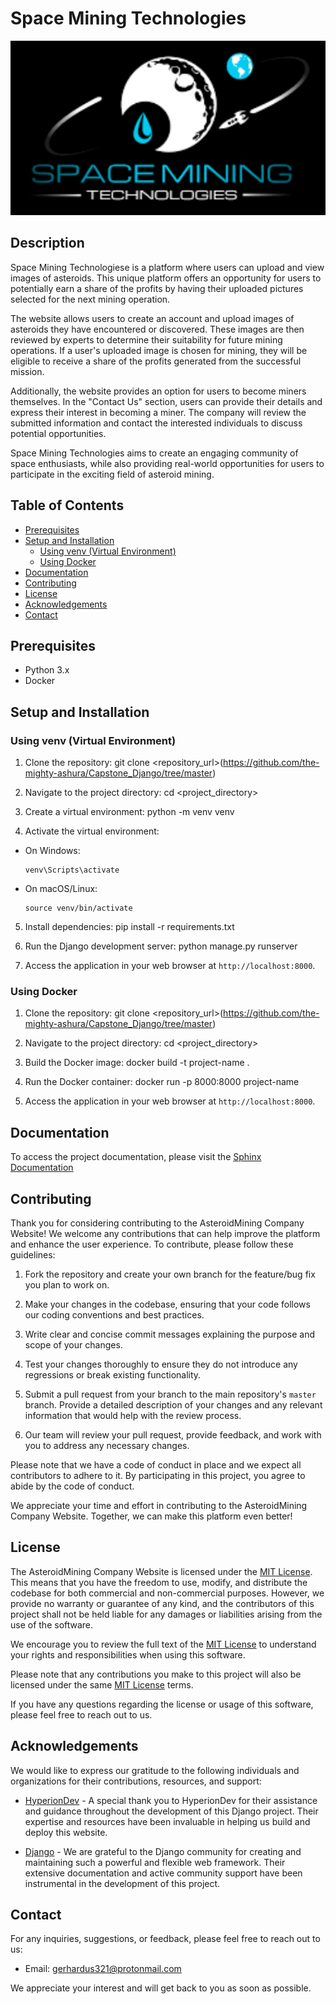 # Space Mining Technologies

![Alt Text](asteroidmining/website/static/logo.png)

## Description

Space Mining Technologiese is a platform where users can upload and view images of asteroids. This unique platform offers an opportunity for users to potentially earn a share of the profits by having their uploaded pictures selected for the next mining operation.

The website allows users to create an account and upload images of asteroids they have encountered or discovered. These images are then reviewed by experts to determine their suitability for future mining operations. If a user's uploaded image is chosen for mining, they will be eligible to receive a share of the profits generated from the successful mission.

Additionally, the website provides an option for users to become miners themselves. In the "Contact Us" section, users can provide their details and express their interest in becoming a miner. The company will review the submitted information and contact the interested individuals to discuss potential opportunities.

Space Mining Technologies aims to create an engaging community of space enthusiasts, while also providing real-world opportunities for users to participate in the exciting field of asteroid mining.

## Table of Contents

- [Prerequisites](#prerequisites)
- [Setup and Installation](#setup-and-installation)
  - [Using venv (Virtual Environment)](#using-venv-virtual-environment)
  - [Using Docker](#using-docker)
- [Documentation](#documentation)
- [Contributing](#contributing)
- [License](#license)
- [Acknowledgements](#acknowledgements)
- [Contact](#contact)

## Prerequisites

- Python 3.x
- Docker

## Setup and Installation

### Using venv (Virtual Environment)

1. Clone the repository:
  git clone <repository_url>(https://github.com/the-mighty-ashura/Capstone_Django/tree/master)


2. Navigate to the project directory:
  cd <project_directory>


3. Create a virtual environment:
  python -m venv venv


4. Activate the virtual environment:
- On Windows:
  ```
  venv\Scripts\activate
  ```
- On macOS/Linux:
  ```
  source venv/bin/activate
  ```

5. Install dependencies:
  pip install -r requirements.txt


6. Run the Django development server:
  python manage.py runserver


7. Access the application in your web browser at `http://localhost:8000`.

### Using Docker

1. Clone the repository:
  git clone <repository_url>(https://github.com/the-mighty-ashura/Capstone_Django/tree/master)


2. Navigate to the project directory:
  cd <project_directory>


3. Build the Docker image:
  docker build -t project-name .


4. Run the Docker container:
  docker run -p 8000:8000 project-name


5. Access the application in your web browser at `http://localhost:8000`.


## Documentation

To access the project documentation, please visit the [Sphinx Documentation](asteroidmining/docs/_build/html/index.html)


## Contributing

Thank you for considering contributing to the AsteroidMining Company Website! We welcome any contributions that can help improve the platform and enhance the user experience. To contribute, please follow these guidelines:

1. Fork the repository and create your own branch for the feature/bug fix you plan to work on.

2. Make your changes in the codebase, ensuring that your code follows our coding conventions and best practices.

3. Write clear and concise commit messages explaining the purpose and scope of your changes.

4. Test your changes thoroughly to ensure they do not introduce any regressions or break existing functionality.

5. Submit a pull request from your branch to the main repository's `master` branch. Provide a detailed description of your changes and any relevant information that would help with the review process.

6. Our team will review your pull request, provide feedback, and work with you to address any necessary changes.

Please note that we have a code of conduct in place and we expect all contributors to adhere to it. By participating in this project, you agree to abide by the code of conduct.

We appreciate your time and effort in contributing to the AsteroidMining Company Website. Together, we can make this platform even better!


## License

The AsteroidMining Company Website is licensed under the [MIT License](https://opensource.org/licenses/MIT). This means that you have the freedom to use, modify, and distribute the codebase for both commercial and non-commercial purposes. However, we provide no warranty or guarantee of any kind, and the contributors of this project shall not be held liable for any damages or liabilities arising from the use of the software.

We encourage you to review the full text of the [MIT License](https://opensource.org/licenses/MIT) to understand your rights and responsibilities when using this software.

Please note that any contributions you make to this project will also be licensed under the same [MIT License](https://opensource.org/licenses/MIT) terms.

If you have any questions regarding the license or usage of this software, please feel free to reach out to us.


## Acknowledgements

We would like to express our gratitude to the following individuals and organizations for their contributions, resources, and support:

- [HyperionDev](https://www.hyperiondev.com) - A special thank you to HyperionDev for their assistance and guidance throughout the development of this Django project. Their expertise and resources have been invaluable in helping us build and deploy this website.

- [Django](https://www.djangoproject.com) - We are grateful to the Django community for creating and maintaining such a powerful and flexible web framework. Their extensive documentation and active community support have been instrumental in the development of this project.

## Contact

For any inquiries, suggestions, or feedback, please feel free to reach out to us:

- Email: gerhardus321@protonmail.com

We appreciate your interest and will get back to you as soon as possible.
